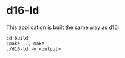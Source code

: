 # d16-ld

This application is built the same way as [d16][]:

```
cd build
cmake ..; make
./d16-ld -o <output>
```

[d16]: https://github.com/C-Elegans/d16
